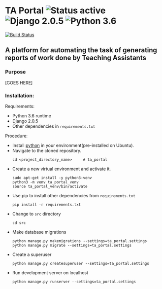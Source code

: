 # TA Portal ![Status active](https://img.shields.io/badge/Status-active%20development-2eb3c1.svg) ![Django 2.0.5](https://img.shields.io/badge/Django-2.0.5-green.svg) ![Python 3.6](https://img.shields.io/badge/Python-3.6-blue.svg)
[![Build Status](https://travis-ci.org/devlup-labs/ta_portal.svg?branch=master)](https://travis-ci.org/devlup-labs/ta_portal)
## A platform for automating the task of generating reports of work done by Teaching Assistants
### Purpose
[GOES HERE]

### Installation:
Requirements:
- Python 3.6 runtime
- Django 2.0.5
- Other dependencies in `requirements.txt`

Procedure:
- Install [python](https://www.python.org/downloads/) in your environment(pre-installed on Ubuntu).
- Navigate to the cloned repository.
    ```
    cd <project_directory_name>     # ta_portal
    ```
- Create a new virtual environment and activate it.
    ```
    sudo apt-get install -y python3-venv
    python3 -m venv ta_portal_venv
    source ta_portal_venv/bin/activate
    ```
- Use pip to install other dependencies from `requirements.txt`
    ```
    pip install -r requirements.txt
    ```
- Change to `src` directory
    ```
    cd src
    ```
- Make database migrations
    ```
    python manage.py makemigrations --settings=ta_portal.settings
    python manage.py migrate --settings=ta_portal.settings
    ```
- Create a superuser
    ```
    python manage.py createsuperuser --settings=ta_portal.settings
    ```
- Run development server on localhost
    ```
    python manage.py runserver --settings=ta_portal.settings
    ```

